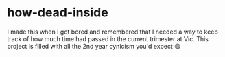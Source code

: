 # how-dead-inside
I made this when I got bored and remembered that I needed a way to keep track of how much time had passed in the current trimester at Vic. This project is filled with all the 2nd year cynicism you'd expect 😄
